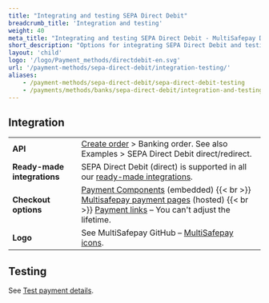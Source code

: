 ```yaml
---
title: "Integrating and testing SEPA Direct Debit"
breadcrumb_title: 'Integration and testing'
weight: 40
meta_title: "Integrating and testing SEPA Direct Debit - MultiSafepay Docs"
short_description: "Options for integrating SEPA Direct Debit and testing payments"
layout: 'child'
logo: '/logo/Payment_methods/directdebit-en.svg'
url: '/payment-methods/sepa-direct-debit/integration-testing/'
aliases:
    - /payment-methods/sepa-direct-debit/sepa-direct-debit-testing
    - /payments/methods/banks/sepa-direct-debit/integration-and-testing/
---
```

## Integration

| | |
|---|---|
| **API** | [Create order](https://docs-api.multisafepay.com/reference/createorder) > Banking order. See also Examples > SEPA Direct Debit direct/redirect. |
| **Ready-made integrations** | SEPA Direct Debit (direct) is supported in all our [ready-made integrations](/integrations/ready-made/). |
| **Checkout options** | [Payment Components](/payment-components/) (embedded) {{< br >}} [Multisafepay payment pages](/payment-pages/) (hosted) {{< br >}} [Payment links](/payment-links/about/) – You can't adjust the lifetime. |
| **Logo** | See MultiSafepay GitHub – [MultiSafepay icons](https://github.com/MultiSafepay/MultiSafepay-icons). |

## Testing

See [Test payment details](/testing/test-payment-details/#banking-methods).

